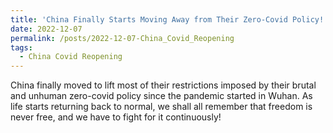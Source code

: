 ```yaml
---
title: 'China Finally Starts Moving Away from Their Zero-Covid Policy!!'
date: 2022-12-07
permalink: /posts/2022-12-07-China_Covid_Reopening
tags:
  - China Covid Reopening
---
```


China finally moved to lift most of their restrictions imposed by their brutal and unhuman zero-covid policy since the pandemic started in Wuhan. As life starts returning back to normal, we shall all remember that freedom is never free, and we have to fight for it continuously!
